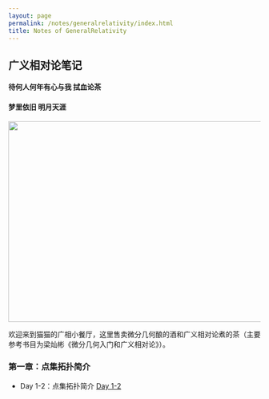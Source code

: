 ```yaml
---
layout: page
permalink: /notes/generalrelativity/index.html
title: Notes of GeneralRelativity
---
```


## 广义相对论笔记

#### 待何人何年有心与我 拭血论茶
#### 梦里依旧 明月天涯


<img src="https://zeroovector.github.io/notes/images/gr_cover.png" class="floatpic" width="700" height="400">


欢迎来到猫猫的广相小餐厅，这里售卖微分几何酿的酒和广义相对论煮的茶（主要参考书目为梁灿彬《微分几何入门和广义相对论》）。

### 第一章：点集拓扑简介

- Day 1-2：点集拓扑简介  [Day 1-2](https://zeroovector.github.io/notes/generalrelativity_pdf/gr_day1-2.pdf)



